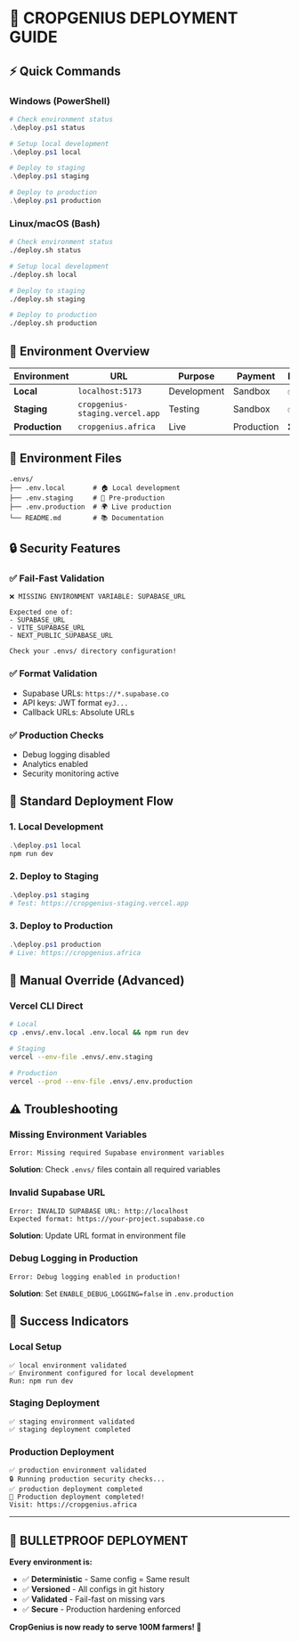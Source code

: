 # 🚀 CROPGENIUS DEPLOYMENT GUIDE

## ⚡ Quick Commands

### Windows (PowerShell)
```powershell
# Check environment status
.\deploy.ps1 status

# Setup local development
.\deploy.ps1 local

# Deploy to staging
.\deploy.ps1 staging

# Deploy to production
.\deploy.ps1 production
```

### Linux/macOS (Bash)
```bash
# Check environment status
./deploy.sh status

# Setup local development
./deploy.sh local

# Deploy to staging
./deploy.sh staging

# Deploy to production
./deploy.sh production
```

## 🎯 Environment Overview

| Environment | URL | Purpose | Payment | Debug |
|-------------|-----|---------|---------|-------|
| **Local** | `localhost:5173` | Development | Sandbox | ✅ |
| **Staging** | `cropgenius-staging.vercel.app` | Testing | Sandbox | ✅ |
| **Production** | `cropgenius.africa` | Live | Production | ❌ |

## 📂 Environment Files

```
.envs/
├── .env.local       # 🏠 Local development
├── .env.staging     # 🚧 Pre-production
├── .env.production  # 🌍 Live production
└── README.md        # 📚 Documentation
```

## 🔒 Security Features

### ✅ **Fail-Fast Validation**
```
❌ MISSING ENVIRONMENT VARIABLE: SUPABASE_URL

Expected one of:
- SUPABASE_URL
- VITE_SUPABASE_URL  
- NEXT_PUBLIC_SUPABASE_URL

Check your .envs/ directory configuration!
```

### ✅ **Format Validation**
- Supabase URLs: `https://*.supabase.co`
- API keys: JWT format `eyJ...`
- Callback URLs: Absolute URLs

### ✅ **Production Checks**
- Debug logging disabled
- Analytics enabled
- Security monitoring active

## 🚀 Standard Deployment Flow

### 1. Local Development
```powershell
.\deploy.ps1 local
npm run dev
```

### 2. Deploy to Staging
```powershell
.\deploy.ps1 staging
# Test: https://cropgenius-staging.vercel.app
```

### 3. Deploy to Production
```powershell
.\deploy.ps1 production
# Live: https://cropgenius.africa
```

## 🔧 Manual Override (Advanced)

### Vercel CLI Direct
```bash
# Local
cp .envs/.env.local .env.local && npm run dev

# Staging
vercel --env-file .envs/.env.staging

# Production
vercel --prod --env-file .envs/.env.production
```

## ⚠️ Troubleshooting

### Missing Environment Variables
```
Error: Missing required Supabase environment variables
```
**Solution**: Check `.envs/` files contain all required variables

### Invalid Supabase URL
```
Error: INVALID SUPABASE URL: http://localhost
Expected format: https://your-project.supabase.co  
```
**Solution**: Update URL format in environment file

### Debug Logging in Production
```
Error: Debug logging enabled in production!
```
**Solution**: Set `ENABLE_DEBUG_LOGGING=false` in `.env.production`

## 🎉 Success Indicators

### Local Setup
```
✅ local environment validated
✅ Environment configured for local development
Run: npm run dev
```

### Staging Deployment
```
✅ staging environment validated
✅ staging deployment completed
```

### Production Deployment  
```
✅ production environment validated
🔒 Running production security checks...
✅ production deployment completed
🎉 Production deployment completed!
Visit: https://cropgenius.africa
```

---

## 💯 **BULLETPROOF DEPLOYMENT**

**Every environment is:**
- ✅ **Deterministic** - Same config = Same result
- ✅ **Versioned** - All configs in git history
- ✅ **Validated** - Fail-fast on missing vars
- ✅ **Secure** - Production hardening enforced

**CropGenius is now ready to serve 100M farmers! 🌾**